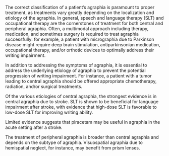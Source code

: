 The correct classification of a patient’s agraphia is paramount to proper treatment, as treatments vary greatly depending on the localization and etiology of the agraphia. In general, speech and language therapy (SLT) and occupational therapy are the cornerstones of treatment for both central and peripheral agraphia. Often, a multimodal approach including therapy, medication, and sometimes surgery is required to treat agraphia successfully: for example, a patient with micrographia due to Parkinson disease might require deep brain stimulation, antiparkinsonian medication, occupational therapy, and/or orthotic devices to optimally address their writing impairment.

In addition to addressing the symptoms of agraphia, it is essential to address the underlying etiology of agraphia to prevent the potential progression of writing impairment. For instance, a patient with a tumor leading to central agraphia should be offered appropriate chemotherapy, radiation, and/or surgical treatments.

Of the various etiologies of central agraphia, the strongest evidence is in central agraphia due to stroke. SLT is shown to be beneficial for language impairment after stroke, with evidence that high-dose SLT is favorable to low-dose SLT for improving writing ability.

Limited evidence suggests that piracetam may be useful in agraphia in the acute setting after a stroke.

The treatment of peripheral agraphia is broader than central agraphia and depends on the subtype of agraphia. Visuospatial agraphia due to hemispatial neglect, for instance, may benefit from prism lenses.